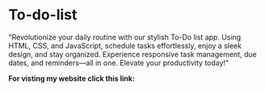# To-do-list
"Revolutionize your daily routine with our stylish To-Do list app. Using HTML, CSS, and JavaScript, schedule tasks effortlessly, enjoy a sleek design, and stay organized. Experience responsive task management, due dates, and reminders—all in one. Elevate your productivity today!"

<b>For visting my website click this link: </b>
